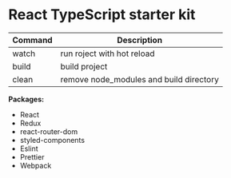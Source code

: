 # React TypeScript starter kit


| Command | Description                             |
|---------|-----------------------------------------|
|  watch  | run roject with hot reload              | 
|  build  | build project                           |
|  clean  | remove node_modules and build directory |


**Packages:**
  - React
  - Redux
  - react-router-dom
  - styled-components
  - Eslint
  - Prettier
  - Webpack

